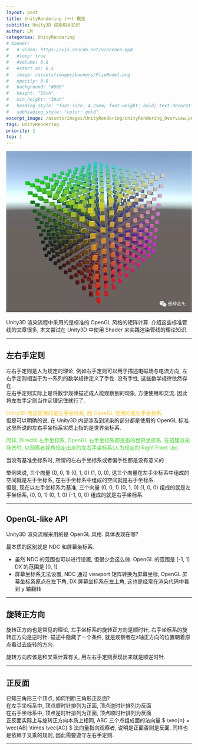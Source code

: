 ```yaml
---
layout: post
title: UnityRendering (一) 概览
subtitle: Unity3D 渲染相关知识
author: LM
categories: UnityRendering
# banner:
#   # video: https://vjs.zencdn.net/v/oceans.mp4
#   #loop: true
#   #volume: 0.8
#   #start_at: 8.5
#   image: /assets/images/banners/FlipModel.png
#   opacity: 0.8
#   background: "#000"
#   height: "50vh"
#   min_height: "38vh"
#   heading_style: "font-size: 4.25em; font-weight: bold; text-decoration: underline"
#   subheading_style: "color: gold"
excerpt_image: /assets/images/UnityRendering/UnityRendering_Overview.png
tags: UnityRendering 
priority: 1
top: 1
---
```


![banner](/assets/images/UnityRendering/UnityRendering_Overview.png)  

Unity3D 渲染流程中采用的是标准的 OpenGL 风格的矩阵计算. 介绍这些标准管线的文章很多, 本文尝试在 Unity3D 中使用 Shader 来实践渲染管线的理论知识.  

---  

## 左右手定则
左右手定则是人为规定的理论, 例如右手定则可以用于描述电磁场与电流方向, 左右手定则相当于为一系列的数学规律定义了手性. 没有手性, 这些数学规律依然存在.  
左右手定则实际上是将数学规律描述成人能观察到的现象, 方便使用和交流. 因此将左右手定则当作定理记住就行了.  

<span style='color:#fbc531'> Unity3D 明显使用的是左手坐标系, 而 OpenGL 使用的是右手坐标系.</span>   
但是可以明确的说, 在 Unity3D 内部涉及到渲染的部分都是使用的 OpenGL 标准. 这里所说的左右手坐标系实质上指的是世界坐标系.  

<span style='color:#4cd137'>同样, DirectX 左手坐标系, OpenGL 右手坐标系都是指的世界坐标系. 在搭建渲染场景时, 以观察者视角规定出来的左右手坐标系(人为规定的 Right Front Up).</span>    

当没有基准坐标系时, 所谓的左右手坐标系或者偏手性都是没有意义的  

举例来说, 三个向量 (0, 0, 1) (0, 1, 0) (1, 0, 0), 这三个向量在左手坐标系中组成的空间就是左手坐标系, 在右手坐标系中组成的空间就是右手坐标系.   
但是, 现在以左手坐标系为基准, 三个向量 (0, 0, 1) (0, 1, 0) (1, 0, 0) 组成的就是左手坐标系, (0, 0, 1) (0, 1, 0) (-1, 0, 0) 组成的就是右手坐标系.  

---  

## OpenGL-like API  
Unity3D 渲染流程采用的是 OpenGL 风格. 具体表现在哪?  

最本质的区别就是 NDC 和屏幕坐标系.  
+ 虽然 NDC 的范围也可以进行设置, 但很少会这么做. OpenGL 的范围是 [-1, 1] DX 的范围是 [0, 1]  
+ 屏幕坐标系无法设置, NDC 通过 viewport 矩阵转换为屏幕坐标, OpenGL 屏幕坐标系原点在左下角, DX 屏幕坐标系在左上角, 这也是经常在渲染代码中看到 y 轴翻转  

---  

## 旋转正方向  
旋转正方向也是常见的理论, 左手坐标系的旋转正方向是顺时针, 右手坐标系的旋转正方向是逆时针. 描述中隐藏了一个条件, 就是观察者在z轴正方向的位置朝着原点看过去旋转的方向.  

旋转方向应该是和叉乘计算有关, 用左右手定则表现出来就是顺逆时针.  

---  

## 正反面
已知三角形三个顶点, 如何判断三角形正反面?  
在左手坐标系中, 顶点顺时针排列为正面, 顶点逆时针排列为反面  
在右手坐标系中, 顶点逆时针排列为正面, 顶点顺时针排列为反面  
正反面实际上与旋转正方向本质上相同, ABC 三个点组成面的法向量 $ \vec{n} = \vec{AB} \times \vec{AC} $ 法向量指向观察者, 说明是正面否则是反面, 同样也是依赖于叉乘的规则, 因此需要遵守左右手定则.  

---  


